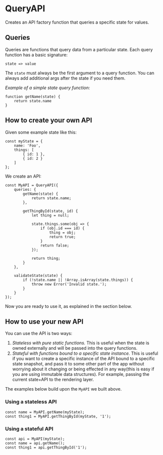 QueryAPI
============================================================

Creates an API factory function that queries a specific state for values.

Queries
------------------------------------------------------------

Queries are functions that query data from a particular state. Each query function has a basic signature:

    state => value

The `state` must always be the first argument to a query function. You can always add additional args after the state if you need them.

_Example of a simple state query function:_

    function getName(state) {
        return state.name
    }


How to create your own API
------------------------------------------------------------

Given some example state like this:

    const myState = {
        name: 'Foo',
        things: [
            { id: 1 },
            { id: 2 }
        ]
    };

We create an API:

    const MyAPI = QueryAPI({
        queries: {
            getName(state) {
                return state.name;
            },
            
            getThingById(state, id) {
                let thing = null;
                
                state.things.some(obj => {
                    if (obj.id === id) {
                        thing = obj;
                        return true;
                    }
                    return false;
                });
                
                return thing;
            }
        },
        
        validateState(state) {
            if (!state.name || !Array.isArray(state.things)) {
                throw new Error('Invalid state.');
            }
        }
    });

Now you are ready to use it, as explained in the section below.


How to use your new API
------------------------------------------------------------

You can use the API is two ways:

1. _Stateless with pure static functions._ This is useful when the state is owned externally and will be passed into the query functions.
2. _Stateful with functions bound to a specific state instance._ This is useful if you want to create a specific instance of the API bound to a specific state snapshot, and pass it to some other part of the app without worrying about it changing or being effected in any way(this is easy if you are using immutable data structures). For example, passing the current state+API to the rendering layer.

The examples below build upon the `MyAPI` we built above.

### Using a stateless API

    const name = MyAPI.getName(myState);
    const thing1 = MyAPI.getThingById(myState, '1');

### Using a stateful API

    const api = MyAPI(myState);
    const name = api.getName();
    const thing1 = api.getThingById('1');
